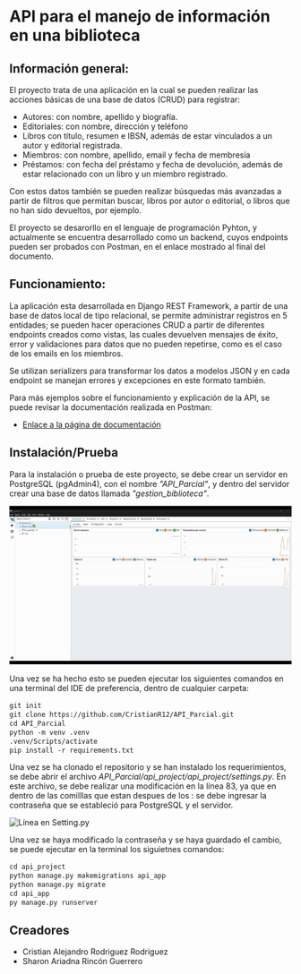 # API para el manejo de información en una biblioteca

## Información general:
El proyecto trata de una aplicación en la cual se pueden realizar las acciones básicas de una base de datos (CRUD) para registrar:
- Autores: con nombre, apellido y biografía.
- Editoriales: con nombre, dirección y teléfono
- Libros con título, resumen e IBSN, además de estar vínculados a un autor y editorial registrada.
- Miembros: con nombre, apellido, email y fecha de membresía
- Préstamos: con fecha del préstamo y fecha de devolución, además de estar relacionado con un libro y un miembro registrado.

Con estos datos también se pueden realizar búsquedas más avanzadas a partir de filtros que permitan buscar, libros por autor o editorial, o libros que no han sido devueltos, por ejemplo.

El proyecto se desarorllo en el lenguaje de programación Pyhton, y actualmente se encuentra desarrollado como un backend, cuyos endpoints pueden ser probados con Postman, en el enlace mostrado al final del documento.

## Funcionamiento:
La aplicación esta desarrollada en Django REST Framework, a partir de una base de datos local de tipo relacional, se permite administrar registros en 5 entidades; se pueden hacer operaciones CRUD a partir de diferentes endpoints creados como vistas, las cuales devuelven mensajes de éxito, error y validaciones para datos que no pueden repetirse, como es el caso de los emails en los miembros.

Se utilizan serializers para transformar los datos a modelos JSON y en cada endpoint se manejan errores y excepciones en este formato también.

Para más ejemplos sobre el funcionamiento y explicación de la API, se puede revisar la documentación realizada en Postman:
* [Enlace a la página de documentación](https://documenter.getpostman.com/view/43047808/2sB3HjM1qH)

## Instalación/Prueba
Para la instalación o prueba de este proyecto, se debe crear un servidor en PostgreSQL (pgAdmin4), con el nombre *"API_Parcial"*, y dentro del servidor crear una base de datos llamada *"gestion_biblioteca"*.

![Video Explicación - Creación de la base de datos en Postgre](./img/Tutorial.gif)

Una vez se ha hecho esto se pueden ejecutar los siguientes comandos en una terminal del IDE de preferencia, dentro de cualquier carpeta:
```
git init
git clone https://github.com/CristianR12/API_Parcial.git
cd API_Parcial
python -m venv .venv
.venv/Scripts/activate
pip install -r requirements.txt
```

Una vez se ha clonado el repositorio y se han instalado los requerimientos, se debe abrir el archivo *API_Parcial/api_project/api_project/settings.py*. En este archivo, se debe realizar una modificación en la línea 83, ya que en dentro de las comilllas que estan despues de los : se debe ingresar la contraseña que se estableció para PostgreSQL y el servidor.

![Línea en Setting.py](lineaSetting.png)

Una vez se haya modificado la contraseña y se haya guardado el cambio, se puede ejecutar en la terminal los siguietnes comandos:

```
cd api_project
python manage.py makemigrations api_app
python manage.py migrate
cd api_app
py manage.py runserver
```

## Creadores
- Cristian Alejandro Rodriguez Rodriguez
- Sharon Ariadna Rincón Guerrero